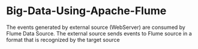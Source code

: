 # Big-Data-Using-Apache-Flume
The events generated by external source (WebServer) are consumed by Flume Data Source. The external source sends events to Flume source in a format that is recognized by the target source
